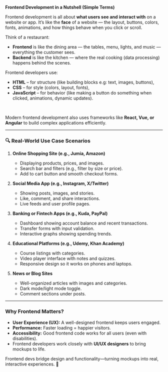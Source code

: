 **Frontend Development in a Nutshell (Simple Terms)**

Frontend development is all about **what users see and interact with** on a website or app. It’s like the **face** of a website — the layout, buttons, colors, fonts, animations, and how things behave when you click or scroll.

Think of a restaurant:

- **Frontend** is like the dining area — the tables, menu, lights, and music — everything the customer sees.
- **Backend** is like the kitchen — where the real cooking (data processing) happens behind the scenes.

Frontend developers use:

- **HTML** – for structure (like building blocks e.g: text, images, buttons),
- **CSS** – for style (colors, layout, fonts),
- **JavaScript** – for behavior (like making a button do something when clicked, animations, dynamic updates).

<br>

Modern frontend development also uses frameworks like **React, Vue, or Angular** to build complex applications efficiently.

---

### 🔍 Real-World Use Case Scenarios

1. **Online Shopping Site (e.g., Jumia, Amazon)**

   - Displaying products, prices, and images.
   - Search bar and filters (e.g., filter by size or price).
   - Add to cart button and smooth checkout forms.

2. **Social Media App (e.g., Instagram, X/Twitter)**

   - Showing posts, images, and stories.
   - Like, comment, and share interactions.
   - Live feeds and user profile pages.

3. **Banking or Fintech Apps (e.g., Kuda, PayPal)**

   - Dashboard showing account balance and recent transactions.
   - Transfer forms with input validation.
   - Interactive graphs showing spending trends.

4. **Educational Platforms (e.g., Udemy, Khan Academy)**

   - Course listings with categories.
   - Video player interface with notes and quizzes.
   - Responsive design so it works on phones and laptops.

5. **News or Blog Sites**
   - Well-organized articles with images and categories.
   - Dark mode/light mode toggle.
   - Comment sections under posts.

---

### **Why Frontend Matters?**

- **User Experience (UX):** A well-designed frontend keeps users engaged.
- **Performance:** Faster loading = happier visitors.
- **Accessibility:** Good frontend code works for all users (even with disabilities).
- Frontend developers work closely with **UI/UX designers** to bring mockups to life.

Frontend devs bridge design and functionality—turning mockups into real, interactive experiences. 🚀
